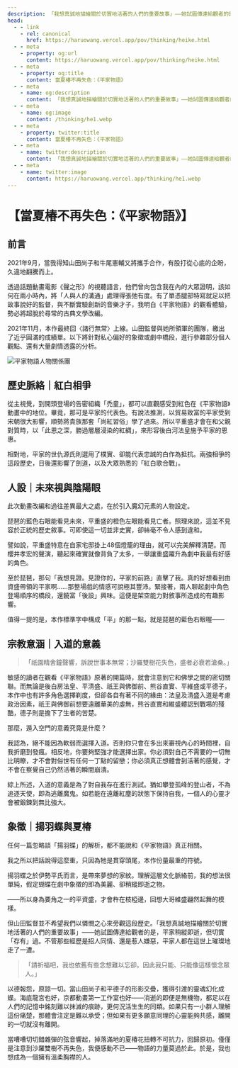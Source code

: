 ```yaml
---
description: 「我想真誠地描繪關於切實地活著的人們的重要故事」——她試圖傳達給觀者的是，平家稍縱即逝，但切實「存有」過
head:
  - - link
    - rel: canonical
      href: https://haruowang.vercel.app/pov/thinking/heike.html
  - - meta
    - property: og:url
      content: https://haruowang.vercel.app/pov/thinking/heike.html
  - - meta
    - property: og:title
      content: 當夏椿不再失色：《平家物語》
  - - meta
    - name: og:description
      content: 「我想真誠地描繪關於切實地活著的人們的重要故事」——她試圖傳達給觀者的是，平家稍縱即逝，但切實「存有」過
  - - meta
    - name: og:image
      content: /thinking/he1.webp
  - - meta
    - property: twitter:title
      content: 當夏椿不再失色：《平家物語》
  - - meta
    - name: twitter:description
      content: 「我想真誠地描繪關於切實地活著的人們的重要故事」——她試圖傳達給觀者的是，平家稍縱即逝，但切實「存有」過
  - - meta
    - name: twitter:image
      content: https://haruowang.vercel.app/thinking/he1.webp
---
```


# 【當夏椿不再失色：《平家物語》】

<p><Badge type="info" text="🌳 Evergreen" /></P>

## 前言

2021年9月，當我得知山田尚子和牛尾憲輔又將攜手合作，有股打從心底的企盼，久違地翻騰而上。

透過話題動畫電影《聲之形》的視聽語言，他們曾向包含我在內的大眾證明，該如何在兩小時內，將「人與人的溝通」處理得張弛有度。有了單憑腿部特寫就足以把故事說好的監督，與不斷實驗創新的音樂才子，我明白《平家物語》的觀看體驗，勢必將超脫於尋常的古典文學改編。

2021年11月，本作最終回〈諸行無常〉上線。山田監督與她所領軍的團隊，繳出了近乎圓滿的成績單。以下將針對私心偏好的象徵或劇中橋段，進行參雜部分個人觀點、還有大量劇情透露的分析。

![平家物語人物關係團](/thinking/he1.webp)

## 歷史脈絡｜紅白相爭

從主視覺，到開頭登場的告密組織「禿童」，都可以直觀感受到紅色在《平家物語》動畫中的地位。畢竟，那可是平家的代表色。有說法推測，以貿易致富的平家受到宋朝很大影響，順勢將貴族那套「尚紅習俗」學了過來。所以平重盛才會在和父親對質時，以「此恩之深，勝過層層浸染的紅綢」，來形容後白河法皇施予平家的恩惠。

相對地，平家的世仇源氏則選用了樸實、卻能代表忠誠的白作為抵抗。兩強相爭的這段歷史，日後還影響了劍道，以及大眾熟悉的「紅白歌合戰」。

## 人設｜未來視與陰陽眼

此次動畫改編和過往差異最大之處，在於引入魔幻元素的人物設定。

琵琶的藍色右眼能看見未來，平重盛的橙色左眼能看見亡者。照理來說，這並不見容於正統的歷史敘事。可即使這一切並非史實，卻絲毫不令人感到違和。

譬如說，平重盛特意在自家宅邸掛上48個燈籠的理由，就可以完美解釋清楚。而櫻井孝宏的聲演，聽起來確實就像背負了太多，一舉讓重盛躍升為劇中我最有好感的角色。

至於琵琶，那句「我想見證。見證你的，平家的前路」直擊了我。真的好想看到由資盛帶領的平家啊……那整場戲的情感可說極其豐沛。緊接著，兩人聊起劇中角色登場順序的橋段，還饒富「後設」興味。這便是架空能力對敘事所造成的有趣影響。

值得一提的是，本作標準字中構成「平」的那一點，就是琵琶的藍色右眼喔——

## 宗教意涵｜入道的意義

> 「祇園精舍鐘聲響，訴說世事本無常；沙羅雙樹花失色，盛者必衰若滄桑。」

敏感的讀者在觀看《平家物語》原著的開篇時，就會注意到它和佛學之間的密切關聯。而無論是後白房法皇、平清盛、祇王與佛御前、熊谷直實、平維盛或平德子，本作中也有許多角色選擇剃度，但卻各自有著不同的緣由：法皇及清盛入道是考慮政治因素，祇王與佛御前想要遠離華美的虛無，熊谷直實和維盛體認到戰場的殘酷，德子則是擔下了生者的苦楚。

那麼，遁入空門的意義究竟是什麼？

我認為，絕不能因為軟弱而選擇入道。否則你只會在多出來審視內心的時間裡，自我折磨到發瘋。相反地，你要夠堅強才能選擇出家。你必須對自己不需要的一切無比明瞭，才不會對俗世有任何一丁點的留戀；你必須真正想體會到活著的感覺，才不會在察覺自己仍然活著的瞬間崩潰。

綜上所述，入道的意義是為了對自我存在進行測試。猶如攀登孤峰的登山者，不為追逐天使，即為逃離魔鬼。如若能在遠離紅塵的狀態下保持自我，一個人的心靈才會被鍛鍊到無比強大。

## 象徵｜揚羽蝶與夏椿

任何一篇忽略談「揚羽蝶」的解析，都不能說和《平家物語》真正相關。

我之所以把話說得這麼重，只因為牠是貫穿頭尾，本作份量最重的符號。

揚羽蝶之於伊勢平氏而言，是帶來夢想的家紋。理解這層文化脈絡前，我的想法很單純，假定蝴蝶在劇中象徵的即為美麗、卻稍縱即逝之物。

——所以身為要角之一的平資盛，才會杵在枝椏邊，回想大哥維盛翩然起舞的模樣。

但山田監督並不希望我們以憐憫之心來旁觀這段歷史。「我想真誠地描繪關於切實地活著的人們的重要故事」——她試圖傳達給觀者的是，平家稍縱即逝，但切實「存有」過。不管那些經歷是招人同情、還是惹人嫌惡，平家人都在這世上璀璨地走了一遭。

> 「請祈福吧，我也依舊有些念想難以忘卻。因此我只能、只能像這樣懷念眾人。」

以德報怨，原諒一切。當山田尚子和平德子的形影交疊，獲得引渡的靈魂幻化成蝶。海底龍宮也好，京都動畫第一工作室也好——消逝的即便是無機物，都足以在人們的記憶中銘刻難以抹滅的痕跡，更何況活生生的同類。如果只有一小群人理解這份痛楚，那體會注定是難以承受；但如果有更多願意同理的心靈能夠共感，離開的一切就沒有離開。

當嘈嘈切切錯雜彈的弦音響起，掉落滿地的夏椿花扭轉不可抗力，回歸原初。僅僅是注意到沙羅雙樹不再失色，我便感動不已——物語的力量莫過於此。於是，我也想成為一個擁有溫柔胸襟的人。